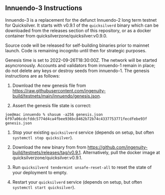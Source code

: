 ## Innuendo-3 Instructions

Innuendo-3 is a replacement for the defunct Innuendo-2 long term testnet for Quicksilver. It starts with v0.9.1 of the `quicksilverd` binary which can be downloaded from the releases section of this repository, or as a docker container from quicksilverzone/quicksilver:v0.9.0.

Source code will be released for self-building binaries prior to mainnet launch. Code is remaining incognito until then for strategic purposes.

Genesis time is set to 2022-09-26T18:30:00Z. The network will be started asyncronously. Accounts and validators from innuendo-1 remain in place; do not delete any keys or destroy seeds from innuendo-1. The genesis instructions are as follows:

1. Download the new genesis file from https://raw.githubusercontent.com/ingenuity-build/testnets/main/innuendo/genesis.json.

1. Assert the genesis file state is correct:
```
joe@mac innuendo % shasum -a256 genesis.json
6f97a06cdcfddc5774d4ca4fbee936bc8462b72b74c4337753771fecdfebe93f  genesis.json
```

1. Stop your existing `quicksilverd` service (depends on setup, but often `systemctl stop quicksilver`).

1. Download the new binary from from https://github.com/ingenuity-build/testnets/releases/tag/v0.9.1. Alternatively, pull the docker image at quicksilverzone/quicksilver:v0.9.1.

1. Run `quicksilverd tendermint unsafe-reset-all` to reset the state of your deployment to empty. 

1. Restart your `quicksilverd` service (depends on setup, but often `systemctl start quicksilver`).
